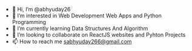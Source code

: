 - 👋 Hi, I’m @abhyuday26
- 👀 I’m interested in Web Development Web Apps and Python Programming
- 🌱 I’m currently learning Data Structures And Algorithm
- 💞️ I’m looking to collaborate on ReactJS websites and Pyhton Projects
- 📫 How to reach me sabhyuday266@gmail.com

<!---
abhyuday26/abhyuday26 is a ✨ special ✨ repository because its `README.md` (this file) appears on your GitHub profile.
You can click the Preview link to take a look at your changes.
--->
